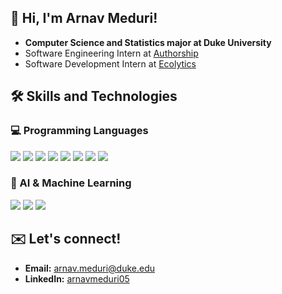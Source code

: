 ## 👋 Hi, I'm Arnav Meduri!
- **Computer Science and Statistics major at Duke University**
- Software Engineering Intern at [Authorship](https://authorship.com)  
- Software Development Intern at [Ecolytics](https://www.ecolytics.io)

## 🛠️ Skills and Technologies

### 💻 Programming Languages  
<p align="left">
  <img src="https://img.shields.io/badge/Python-3776AB?style=for-the-badge&logoColor=white" />
  <img src="https://img.shields.io/badge/Java-007396?style=for-the-badge&logoColor=white" />
  <img src="https://img.shields.io/badge/C-00599C?style=for-the-badge&logoColor=white" />
  <img src="https://img.shields.io/badge/R-276DC3?style=for-the-badge&logoColor=white" />
  <img src="https://img.shields.io/badge/MIPS-000000?style=for-the-badge&logoColor=white" />
  <img src="https://img.shields.io/badge/NetLogo-009688?style=for-the-badge&logoColor=white" />
  <img src="https://img.shields.io/badge/SQL-4479A1?style=for-the-badge&logoColor=white" />
  <img src="https://img.shields.io/badge/MATLAB-0076A8?style=for-the-badge&logoColor=white" />
</p>

### 🤖 AI & Machine Learning  
<p align="left">
  <img src="https://img.shields.io/badge/TensorFlow-FF6F00?style=for-the-badge&logo=tensorflow&logoColor=white" />
  <img src="https://img.shields.io/badge/PyTorch-EE4C2C?style=for-the-badge&logo=pytorch&logoColor=white" />
  <img src="https://img.shields.io/badge/OpenCV-5C3EE8?style=for-the-badge&logo=opencv&logoColor=white" />
</p>

## ✉️ Let's connect!
- **Email:** [arnav.meduri@duke.edu](mailto:arnav.meduri@duke.edu)  
- **LinkedIn:** [arnavmeduri05](https://www.linkedin.com/in/arnavmeduri05/)
